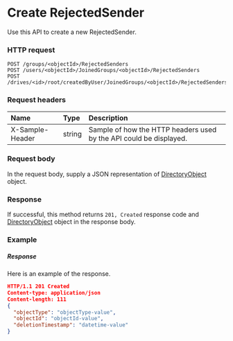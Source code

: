 # Create RejectedSender

Use this API to create a new RejectedSender.
### HTTP request
```http
POST /groups/<objectId>/RejectedSenders
POST /users/<objectId>/JoinedGroups/<objectId>/RejectedSenders
POST /drives/<id>/root/createdByUser/JoinedGroups/<objectId>/RejectedSenders

```
### Request headers
| Name       | Type | Description|
|:---------------|:--------|:----------|
| X-Sample-Header  | string  | Sample of how the HTTP headers used by the API could be displayed.|

### Request body
In the request body, supply a JSON representation of [DirectoryObject](../resources/directoryobject.md) object.


### Response
If successful, this method returns `201, Created` response code and [DirectoryObject](../resources/directoryobject.md) object in the response body.

### Example
##### Response
Here is an example of the response.
```json
HTTP/1.1 201 Created
Content-type: application/json
Content-length: 111
{
  "objectType": "objectType-value",
  "objectId": "objectId-value",
  "deletionTimestamp": "datetime-value"
}
```

<!-- uuid: 40b641fe-1eb9-4a34-9969-32ecfaedeb81
2015-10-09 16:05:02 UTC -->
